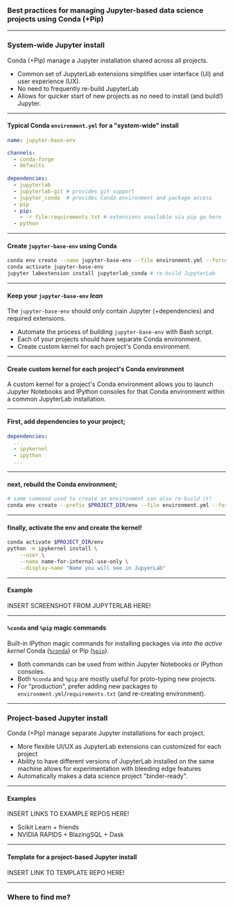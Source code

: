 ### Best practices for managing Jupyter-based data science projects using Conda (+Pip)

---

### System-wide Jupyter install

Conda (+Pip) manage a Jupyter installation shared across all projects.

* Common set of JupyterLab extensions simplifies user interface (UI) and user experience (UX).
* No need to frequently re-build JupyterLab
* Allows for quicker start of new projects as no need to install (and build!) Jupyter.

---

#### Typical Conda `environment.yml` for a "system-wide" install

```yaml
name: jupyter-base-env

channels:
  - conda-forge
  - defaults
  
dependencies:
  - jupyterlab
  - jupyterlab-git # provides git support
  - jupyter_conda  # provides Conda environment and package access
  - pip
  - pip:
    - -r file:requirements.txt # extensions available via pip go here
  - python
```
---

#### Create `jupyter-base-env` using Conda

```bash
conda env create --name jupyter-base-env --file environment.yml --force
conda activate jupyter-base-env
jupyter labextension install jupyterlab_conda # re-build JupyterLab
```
---

#### Keep your `jupyter-base-env` *lean*

The `jupyter-base-env` should *only* contain Jupyter (+dependencies) and required extensions.

* Automate the process of building `jupyter-base-env` with Bash script.
* Each of your projects should have separate Conda environment.
* Create custom kernel for each project's Conda environment.

---

#### Create custom kernel for each project's Conda environment

A custom kernel for a project's Conda environment allows you to launch Jupyter Notebooks and IPython consoles for that Conda environment within a common JupyterLab installation.

---

#### First, add dependencies to your project;

```yaml
dependencies:
  ...
  - ipykernel
  - ipython
  ...
```
---

#### next, rebuild the Conda environment;

```bash
# same command used to create an environment can also re-build it!
conda env create --prefix $PROJECT_DIR/env --file environment.yml --force
```
---

#### finally, activate the env and create the kernel!

```bash
conda activate $PROJECT_DIR/env
python -m ipykernel install \
    --user \
    --name name-for-internal-use-only \
    --display-name "Name you will see in JupyerLab"
```
---

#### Example

INSERT SCREENSHOT FROM JUPYTERLAB HERE!

---

#### `%conda` and `%pip` magic commands

Built-in IPython magic commands for installing packages via *into the active kernel* Conda ([`%conda`](https://ipython.readthedocs.io/en/stable/interactive/magics.html#magic-conda)) or Pip ([`%pip`](https://ipython.readthedocs.io/en/stable/interactive/magics.html#magic-pip)).

* Both commands can be used from within Jupyter Notebooks or IPython consoles. 
* Both `%conda` and `%pip` are mostly useful for proto-typing new projects.
* For "production", prefer adding new packages to `environment.yml`/`requirements.txt` (and re-creating environment).

---

### Project-based Jupyter install

Conda (+Pip) manage separate Jupyter installations for each project.

* More flexible UI/UX as JupyterLab extensions can customized for each project
* Ability to have different versions of JupyterLab installed on the same machine allows for experimentation with bleeding edge features
* Automatically makes a data science project "binder-ready". 

---

#### Examples

INSERT LINKS TO EXAMPLE REPOS HERE!

* Scikit Learn + friends
* NVIDIA RAPIDS + BlazingSQL + Dask

---

#### Template for a project-based Jupyter install

INSERT LINK TO TEMPLATE REPO HERE!

---

### Where to find me?
